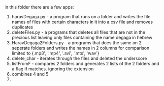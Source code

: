 in this folder there are a few apps:
1. haravDegaga.py - a program that runs on a folder and writes the file names of files with certain characters in it into a csv file and removes duplicates
2. deleteFiles.py - a programs that deletes all files that are not in the precious list leaving only files containing the name degaga in hebrew
3. HaravDegaga2Folders.py - a programs that does the same on 2 seperate folders and writes the names in 2 columns for comparison limited to {.mp3', '.mp4', '.avi', '.mts', 'wav'}
4. delete_char - iterates through the files and deleted the underscore
5. listFromF - compares 2 folders and generates 2 lists of the 2 folders and a flag if matches. ignoring the extension
6. combines 4 and 5
7. 